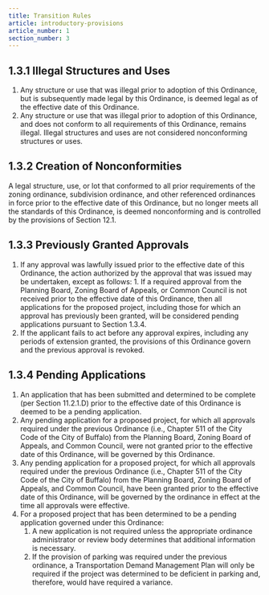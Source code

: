 ```yaml
---
title: Transition Rules
article: introductory-provisions
article_number: 1
section_number: 3
---
```


## 1.3.1 Illegal Structures and Uses

1. Any structure or use that was illegal prior to adoption of this Ordinance, but is subsequently made legal by this Ordinance, is deemed legal as of the effective date of this Ordinance.
2. Any structure or use that was illegal prior to adoption of this Ordinance, and does not conform to all requirements of this Ordinance, remains illegal. Illegal structures and uses are not considered nonconforming structures or uses.

## 1.3.2 Creation of Nonconformities

A legal structure, use, or lot that conformed to all prior requirements of the zoning ordinance, subdivision ordinance, and other referenced ordinances in force prior to the effective date of this Ordinance, but no longer meets all the standards of this Ordinance,
is deemed nonconforming and is controlled by the provisions of Section 12.1.

## 1.3.3 Previously Granted Approvals

1. If any approval was lawfully issued prior to the effective date of this Ordinance, the action
   authorized by the approval that was issued may be undertaken, except as follows: 1. If a required approval from the Planning Board, Zoning Board of Appeals, or Common Council is not received prior to the effective date of this Ordinance, then all applications for the proposed project, including those for which an approval has previously been granted, will be considered pending applications pursuant to Section 1.3.4.
2. If the applicant fails to act before any approval expires, including any periods of extension granted, the provisions of this Ordinance govern and the previous approval is revoked.

## 1.3.4 Pending Applications

1. An application that has been submitted and determined to be complete (per Section 11.2.1.D) prior to the effective date of this Ordinance is deemed to be a pending application.
2. Any pending application for a proposed project, for which all approvals required under the previous Ordinance (i.e., Chapter 511 of the City Code of the City of Buffalo) from the Planning Board, Zoning Board of Appeals, and Common Council, were not granted prior to the effective date of this Ordinance, will be governed by this Ordinance.
3. Any pending application for a proposed project, for which all approvals required under the previous Ordinance (i.e., Chapter 511 of the City Code of the City of Buffalo) from the Planning Board, Zoning Board of Appeals, and Common Council, have been granted prior to the effective date of this Ordinance, will be governed by the ordinance in effect at the time all approvals were effective.
4. For a proposed project that has been determined to be a pending application governed under this Ordinance:
   1. A new application is not required unless the appropriate ordinance administrator or review body determines that additional information is necessary.
   2. If the provision of parking was required under the previous ordinance, a Transportation Demand Management Plan will only be required if the project was determined to be deficient in parking and, therefore, would have required a variance.

